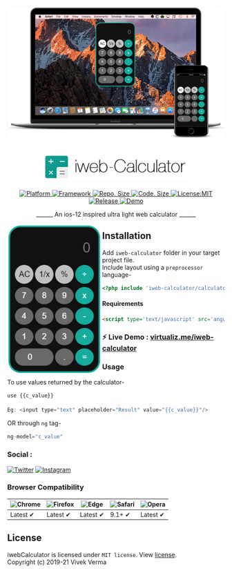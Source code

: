 <p align="center">
<img src="preview/preview_large.png" alt="iweb-Caclulator" width="585">
</p>


<h2 align="center"> <img src="preview/app_title.png" width="340" /> </h2>

<p align="center">
    
 <a href="https://www.google.com/search?q=web">
    <img src="https://img.shields.io/badge/Platform-Web-yellow.svg?color=purple"
      alt="Platform" />
  </a>   
    
<a href="https://angularjs.org">
    <img src="https://img.shields.io/badge/Framework-Angularjs-yellow.svg?color=red"
      alt="Framework" />
  </a>
  	
  <a href="https://img.shields.io/github/repo-size/virtualvivek/iweb-calculator">
    <img src="https://img.shields.io/github/repo-size/vivekverma007/iweb-calculator.svg?color=orange"
      alt="Repo. Size" />
  </a>
   <a href="https://img.shields.io/github/repo-size/virtualvivek/iweb-calculator">
    <img src="https://img.shields.io/github/languages/code-size/vivekverma007/iweb-calculator.svg?color=yellow"
      alt="Code. Size" />
  </a>
  	<a href="https://opensource.org/licenses/MIT">
    <img src="https://img.shields.io/badge/License-MIT-blue.svg"
      alt="License:MIT" />
  </a>
  	<a href="https://img.shields.io/github/repo-size/virtualvivek/iweb-calculator">
    <img src="https://img.shields.io/badge/Release-v1.1-darklime.svg?style=flat"
      alt="Release" />
  </a>
  
  
   <a href="https://virtualize.netlify.com">
    <img src="https://img.shields.io/badge/⚡ live demo-here-green.svg?style=flat"
      alt="Demo" />
  </a>

</p>
<p align="center">
    ______  An ios-12 inspired ultra light web calculator  ______
</p>

<img align="left" src="preview/preview2.PNG" width="220" /> 

## Installation
Add `iweb-calculator` folder in your target project file. <br>
Include layout using a `preprocessor` language-
```php
<?php include 'iweb-calculator/calculator.html';?>
```

#### Requirements
```html
<script type='text/javascript' src='angular.min.js'></script>
```
### ⚡ Live Demo : [virtualiz.me/iweb-calculator](https://virtualize.netlify.com/)


### Usage
To use values returned by the calculator-
```js
use {{c_value}}

Eg: <input type="text" placeholder="Result" value="{{c_value}}"/>
```
OR through `ng` tag-
```js
ng-model="c_value"
```

 
### Social : ​​​​ 
[![Twitter](https://img.shields.io/badge/Twitter-@virtualvivek_-blue.svg?style=flat)](http://twitter.com/virtualvivek_)
[![Instagram](https://img.shields.io/badge/Instagram-@virtualvivek_-ff69b4.svg?style=flat)](http://instagram.com/virtualvivek_)



### Browser Compatibility
![Chrome](https://raw.github.com/alrra/browser-logos/master/src/chrome/chrome_48x48.png) | ![Firefox](https://raw.github.com/alrra/browser-logos/master/src/firefox/firefox_48x48.png) | ![Edge](https://raw.github.com/alrra/browser-logos/master/src/edge/edge_48x48.png) | ![Safari](https://raw.github.com/alrra/browser-logos/master/src/safari/safari_48x48.png) | ![Opera](https://raw.github.com/alrra/browser-logos/master/src/opera/opera_48x48.png)
--- | --- | --- | --- | --- |
Latest ✔ | Latest ✔ | Latest ✔ | 9.1+ ✔ | Latest ✔ |


## License

iwebCalculator is licensed under `MIT license`. View [license](https://github.com/virtualvivek/iweb-calculator/blob/master/LICENSE).<br>
Copyright (c) 2019-21 Vivek Verma
